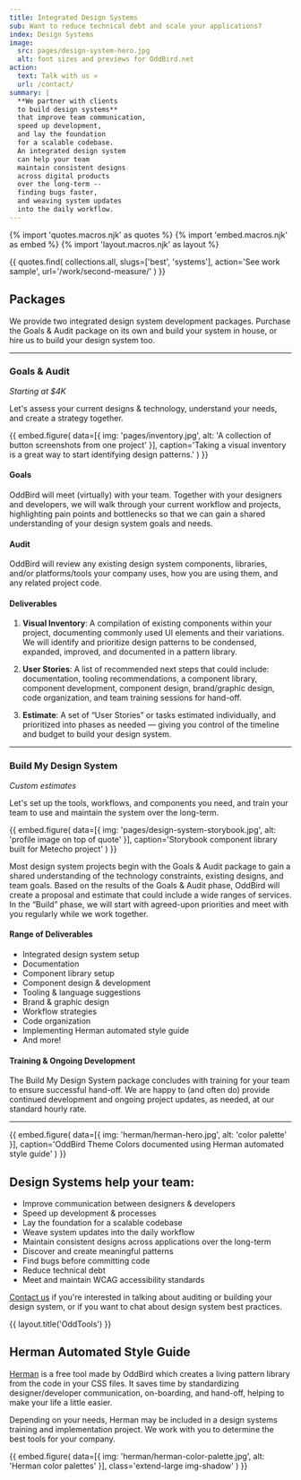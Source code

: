 ```yaml
---
title: Integrated Design Systems
sub: Want to reduce technical debt and scale your applications?
index: Design Systems
image:
  src: pages/design-system-hero.jpg
  alt: font sizes and previews for OddBird.net
action:
  text: Talk with us »
  url: /contact/
summary: |
  **We partner with clients
  to build design systems**
  that improve team communication,
  speed up development,
  and lay the foundation
  for a scalable codebase.
  An integrated design system
  can help your team
  maintain consistent designs
  across digital products
  over the long-term --
  finding bugs faster,
  and weaving system updates
  into the daily workflow.
---
```


{% import 'quotes.macros.njk' as quotes %}
{% import 'embed.macros.njk' as embed %}
{% import 'layout.macros.njk' as layout %}

{{ quotes.find(
  collections.all,
  slugs=['best', 'systems'],
  action='See work sample',
  url='/work/second-measure/'
) }}

## Packages

We provide two integrated
design system development packages.
Purchase the Goals & Audit package on its own
and build your system in house,
or hire us to build your design system too.

------

### Goals & Audit
*Starting at $4K*

Let's assess your current designs & technology,
understand your needs,
and create a strategy together.

{{ embed.figure(
  data=[{
    img: 'pages/inventory.jpg',
    alt: 'A collection of button screenshots from one project'
  }],
  caption='Taking a visual inventory is a great way to start identifying design patterns.'
) }}

#### Goals

OddBird will meet (virtually) with your team. Together with your designers
and developers, we will walk through your current workflow and projects,
highlighting pain points and bottlenecks so that we can gain a shared
understanding of your design system goals and needs.

#### Audit

OddBird will review any existing design system components, libraries,
and/or platforms/tools your company uses, how you are using them,
and any related project code.

#### Deliverables

1. **Visual Inventory**:
A compilation of existing components within your project,
documenting commonly used UI elements and their variations.
We will identify and prioritize design patterns
to be condensed, expanded, improved,
and documented in a pattern library.

2. **User Stories**:
A list of recommended next steps that could include:
documentation,
tooling recommendations,
a component library,
component development,
component design,
brand/graphic design,
code organization,
and team training sessions
for hand-off.

3. **Estimate**:
A set of “User Stories” or tasks estimated individually,
and prioritized into phases as needed —
giving you control of the timeline and budget to build your design system.

------

### Build My Design System
*Custom estimates*

Let's set up the tools, workflows,
and components you need,
and train your team to use and maintain the system
over the long-term.

{{ embed.figure(
  data=[{
    img: 'pages/design-system-storybook.jpg',
    alt: 'profile image on top of quote'
  }],
  caption='Storybook component library built for Metecho project'
) }}

Most design system projects begin with the Goals & Audit package to gain
a shared understanding of the technology constraints, existing designs,
and team goals. Based on the results of the Goals & Audit phase,
OddBird will create a proposal and estimate that could include
a wide ranges of services. In the “Build” phase, we will start with
agreed-upon priorities and meet with you regularly while we work together.

#### Range of Deliverables

- Integrated design system setup
- Documentation
- Component library setup
- Component design & development
- Tooling & language suggestions
- Brand & graphic design
- Workflow strategies
- Code organization
- Implementing Herman automated style guide
- And more!

#### Training & Ongoing Development

The Build My Design System package
concludes with training for your team
to ensure successful hand-off.
We are happy to (and often do)
provide continued development
and ongoing project updates, as needed,
at our standard hourly rate.

------

{{ embed.figure(
  data=[{
    img: 'herman/herman-hero.jpg',
    alt: 'color palette'
  }],
  caption='OddBird Theme Colors documented using Herman automated style guide'
) }}

## Design Systems help your team:

- Improve communication between designers & developers
- Speed up development & processes
- Lay the foundation for a scalable codebase
- Weave system updates into the daily workflow
- Maintain consistent designs across applications over the long-term
- Discover and create meaningful patterns
- Find bugs before committing code
- Reduce technical debt
- Meet and maintain WCAG accessibility standards

[Contact us] if you're interested in talking
about auditing or building your design system,
or if you want to chat
about design system best practices.

[Contact us]: /contact/

{{ layout.title('OddTools') }}

## Herman Automated Style Guide

[Herman] is a free tool made by OddBird which creates a living pattern
library from the code in your CSS files. It saves time by standardizing
designer/developer communication, on-boarding, and hand-off, helping to
make your life a little easier.

Depending on your needs, Herman may be included in a design systems
training and implementation project. We work with you to determine the
best tools for your company.

[Herman]: /herman/

{{ embed.figure(
  data=[{
    img: 'herman/herman-color-palette.jpg',
    alt: 'Herman color palettes'
  }],
  class='extend-large img-shadow'
) }}
